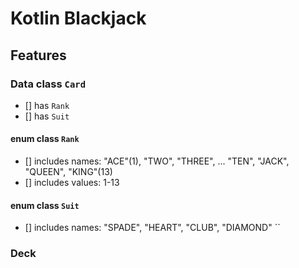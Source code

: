 # Kotlin Blackjack

## Features

### Data class `Card`
- [] has `Rank`
- [] has `Suit`

#### enum class `Rank`
- [] includes names: "ACE"(1), "TWO", "THREE", ... "TEN", "JACK", "QUEEN", "KING"(13)
- [] includes values: 1-13

#### enum class `Suit`
- [] includes names: "SPADE", "HEART", "CLUB", "DIAMOND"
``
### Deck

### 